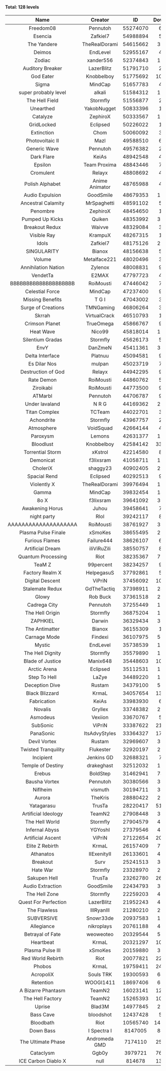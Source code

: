 #### Total: 128 levels

| Name | Creator | ID | Downloads | Likes |
|:---:|:---:|:---:|:---:|:---:|
| Freedom08 | Pennutoh | 55274070 | 68752 | 6874
| Esencia | Zafkiel7 | 54988894 | 52140 | 8237
| The Yandere | TheRealDorami | 54615662 | 386302 | 56119
| Deimos | EndLevel | 52955167 | 42688 | 6210
| Zodiac | xander556 | 52374843 | 163308 | 14755
| Auditory Breaker | LazerBlitz | 51791710 | 20233 | 2007
| God Eater | Knobbelboy | 51775692 | 1041215 | 112266
| Sigma | MindCap | 51657783 | 41275 | 3659
| super probably level | alkali | 51584312 | 129742 | 8757
| The Hell Field | Stormfly | 51556877 | 29935 | 2167
| Unearthed | YakobNugget | 50833396 | 13356 | 968
| Catalyze | ZephiroX | 50333567 | 108420 | 8587
| GridLocked | Eclipsed | 50226022 | 16364 | 1084
| Extinction | Chom | 50060092 | 37793 | 2732
| Photovoltaic II | Mazl | 49588510 | 61111 | 5362
| Generic Wave | Pennutoh | 49576382 | 20238 | 1409
| Dark Flare | KeiAs | 48942548 | 49339 | 4537
| Epsilon | Team Proxima | 48843446 | 74620 | 7067
| Cromulent | Relayx | 48808692 | 45271 | 5162
| Polish Alphabet | Anime Animator | 48765988 | 43429 | 2846
| Audio Expulsion | GoodSmile | 48679353 | 100002 | 8279
| Ancestral Calamity | MrSpaghetti | 48591102 | 57844 | 5162
| Penombre | ZephiroX | 48454650 | 12923 | 913
| Pumped Up Kicks | Quiken | 48353992 | 358421 | 48008
| Breakout Redux | Waivve | 48329084 | 33739 | 3037
| Visible Ray  | KrampuX | 48267315 | 12501 | 1695
| Idols | Zafkiel7 | 48175126 | 253605 | 27909
| SINGULARITY | Bianox | 48156638 | 51643 | 7441
| Volume | Metalface221 | 48020496 | 37967 | 2499
| Annihilation Nation | Zylenox | 48008831 | 95414 | 8324
| VendetTa | E2MAX | 47797723 | 45026 | 4070
| BBBBBBBBBBBBBBBBBBBB | RoiMousti | 47446042 | 71056 | 4352
| Celestial Force  | MindCap | 47237400 | 92729 | 8283
| Missing Benefits | T G I | 47043002 | 34298 | 2499
| Surge of Creations | TMNGaming | 46806264 | 37790 | 3340
| Skrrah | VirtualCrack | 46510793 | 18666 | 1187
| Crimson Planet | TrueOmega | 45866767 | 94472 | 11302
| Heat Wave | Nico99 | 45818014 | 105006 | 9054
| Silentium Gradas | Stormfly | 45626173 | 58673 | 4479
| EnvY | DanZmeN | 45411361 | 360860 | 30795
| Delta Interface | Platnuu | 45094581 | 94155 | 8931
| Es Dilar Nos | mulpan | 45023719 | 78830 | 6798
| Destruction of God | Relayx | 44942295 | 99492 | 9592
| Rate Demon | RoiMousti | 44860762 | 53812 | 4832
| Ziroikabi | RoiMousti | 44773500 | 98081 | 8047
| ATMarbl | Pennutoh | 44706787 | 95611 | 8189
| Under lavaland | N R G | 44169362 | 285875 | 25214
| Titan Complex | TCTeam | 44022701 | 39038 | 3642
| Achondrite | Stormfly | 43967757 | 27182 | 2506
| Atmosphere | VoidSquad | 42664144 | 44681 | 3539
| Paroxysm | Lemons | 42631377 | 181205 | 14283
| Bloodlust | Knobbelboy | 42584142 | 3312509 | 285622
| Torrential Storm | xKstrol | 42214580 | 85157 | 2493
| Demonicat | f3lixsram | 41058711 | 185256 | 14286
| CholeriX | shaggy23 | 40902405 | 279718 | 19861
| Spacial Rend | Eclipsed | 40292513 | 93223 | 7883
| Violently X | TheRealDorami | 39976494 | 154504 | 13111
| Gamma | MindCap | 39832454 | 144756 | 12606
| 8o X | f3lixsram | 39641092 | 306490 | 22709
| Awakening Horus | Juhou | 39458641 | 72795 | 6423
| night party | Rlol | 39242117 | 82169 | 7543
| AAAAAAAAAAAAAAAAAAAA | RoiMousti | 38761927 | 383112 | 23917
| Plasma Pulse Finale | xSmoKes | 38655495 | 215463 | 18627
| Furious Flames | Failure444 | 38626107 | 62752 | 4847
| Artificial Dream | iIiViRuZiIi | 38550757 | 83274 | 7085
| Quantum Processing | Riot | 38235367 | 762674 | 48880
| TeaM Z | 99percent | 38234257 | 91333 | 7180
| Factory Realm X | HelpegasuS | 37792861 | 54691 | 5065
| Digital Descent | ViPriN | 37456092 | 1061364 | 95814
| Stalemate Redux | GdTheTactiq | 37398911 | 241327 | 17864
| Glowy | Rob Buck | 37361518 | 281047 | 27090
| Cadrega City | Pennutoh | 37255449 | 153375 | 13637
| The Hell Origin | Stormfly | 36875204 | 132286 | 10244
| ZAPHKIEL | Darwin | 36329434 | 337865 | 34904
| The Antimatter | Bianox | 36155309 | 11614 | 1030
| Carnage Mode | Findexi | 36107975 | 524870 | 48232
| Mystic | EndLevel | 35738539 | 182200 | 16524
| The Hell Dignity | Stormfly | 35579890 | 167049 | 13866
| Blade of Justice | Manix648 | 35448603 | 1074539 | 105321
| Arctic Arena | Eclipsed | 35112531 | 111609 | 8328
| Step To Hell | LaZye | 34489220 | 173174 | 16925
| Deception Dive | Rustam | 34379100 | 526547 | 35524
| Black Blizzard | KrmaL | 34057654 | 1316942 | 121903
| Fabrication | KeiAs | 33983930 | 60413 | 6390
| Novalis | Gryllex | 33748382 | 256613 | 22804
| Asmodeus | Vexiion | 33670767 | 52291 | 4765
| SubSonic | ViPriN | 33387622 | 2109326 | 154750
| PanaSonic | ItsAdvyStyles | 33364327 | 1728747 | 200037
| Devil Vortex | Rustam | 32969607 | 319219 | 27705
| Twisted Tranquility | Flukester | 32920197 | 235382 | 22349
| Incipient | Jenkins GD | 32688321 | 76894 | 7072
| Temple of Destiny | drakeghast | 32512032 | 178114 | 17008
| Erebus | BoldStep | 31462941 | 747693 | 67711
| Bausha Vortex | Pennutoh | 30380566 | 357242 | 31429
| Niflheim | vismuth | 30194711 | 329577 | 25978
| Aurora | TheKris | 28880422 | 233200 | 21392
| Yatagarasu  | TrusTa | 28220417 | 5192385 | 456763
| Artificial Ideology | TeamN2 | 27908448 | 376607 | 36774
| The Hell World | Stormfly | 27904579 | 411941 | 29167
| Infernal Abyss | YGYoshI | 27379546 | 417240 | 40760
| Artificial Ascent | ViPriN | 27122654 | 2057947 | 172452
| Elite Z Rebirth | KrmaL | 26157409 | 700317 | 44087
| Athanatos | IIExenityII | 26133601 | 456026 | 49057
| Breakout | Surv | 25241513 | 309304 | 30595
| Hate War | Stormfly | 23328970 | 220521 | 16146
| Sakupen Hell | TrusTa | 23262780 | 2659362 | 183241
| Audio Extraction | GoodSmile | 22434793 | 362166 | 33647
| The Hell Zone | Stormfly | 22259203 | 400767 | 25335
| Quest For Perfection | LazerBlitz | 21952243 | 413047 | 34198
| The Flawless | IlIRyanIlI | 21280210 | 285341 | 25070
| SUBVERSIVE | Snowr33de | 20937583 | 136790 | 16229
| Allegiance | nikroplays | 20761188 | 404254 | 42392
| Betrayal of Fate | weoweoteo | 20329544 | 575360 | 52211
| Heartbeat | KrmaL | 20321297 | 1062262 | 90423
| Plasma Pulse III | xSmoKes | 20159880 | 305534 | 28874
| Red World Rebirth | Riot | 20077821 | 2250446 | 142988
| Phobos | KrmaL | 19759411 | 2446344 | 206380
| AcropoliX | Souls TRK | 19300593 | 643215 | 80159
| Retention | WOOGI1411 | 18697406 | 621685 | 73344
| A Bizarre Phantasm | TeamN2 | 16023141 | 1280908 | 123296
| The Hell Factory | TeamN2 | 15265393 | 1053838 | 99410
| Uprise | Blad3M | 14977845 | 255510 | 23523
| Bass Cave | bloodshot | 12437428 | 56669 | 5428
| Bloodbath | Riot | 10565740 | 14989624 | 1285684
| Down Bass | I Spectra I | 8147005 | 846515 | 73346
| The Ultimate Phase | Andromeda GMD | 7174110 | 2544398 | 242293
| Cataclysm | Ggb0y | 3979721 | 7602269 | 573931
| ICE Carbon Diablo X | null | 814678 | 1377355 | 94924
